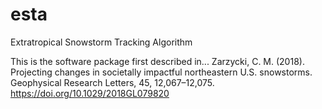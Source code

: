 # esta
Extratropical Snowstorm Tracking Algorithm

This is the software package first described in...
Zarzycki, C. M. (2018). Projecting changes in societally impactful northeastern U.S. snowstorms. Geophysical Research Letters, 45, 12,067–12,075. https://doi.org/10.1029/2018GL079820
